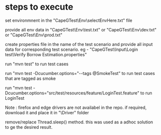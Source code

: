 # steps to execute
set environmnent in the "CapeGTest\Env\selectEnvHere.txt" file

provide all env data in "CapeGTest\Env\test.txt" or "CapeGTest\Env\dev.txt" or "CapeGTest\Env\prod.txt"

create properties file in the name of the test scenario and provide all input data for corresponding test scenario. eg - "CapeGTest\Input\Login test\Verify Borrow Estimation.properties"

run "mvn test" to run test cases

run "mvn test -Dcucumber.options="--tags @SmokeTest" to run test cases that are tagged as smoke

run "mvn test -Dcucumber.options="src/test/resources/feature/LoginTest.feature" to run LoginTest

Note : firefox and edge drivers are not availabel in the repo. if required, download it and place it in "\Driver\" folder 

remove/replace Thread.sleep() method. this was used as a adhoc solution to ge the desired result. 
